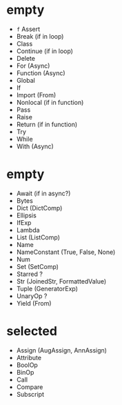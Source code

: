 # empty <stmt>

- `f` Assert
- Break (if in loop)
- Class
- Continue (if in loop)
- Delete
- For (Async)
- Function (Async)
- Global
- If
- Import (From)
- Nonlocal (if in function)
- Pass
- Raise
- Return (if in function)
- Try
- While
- With (Async)

# empty <expr>

- Await (if in async?)
- Bytes
- Dict (DictComp)
- Ellipsis
- IfExp
- Lambda
- List (ListComp)
- Name
- NameConstant (True, False, None)
- Num
- Set (SetComp)
- Starred ?
- Str (JoinedStr, FormattedValue)
- Tuple (GeneratorExp)
- UnaryOp ?
- Yield (From)

# selected <expr>

- Assign (AugAssign, AnnAssign)
- Attribute
- BoolOp
- BinOp
- Call
- Compare
- Subscript
